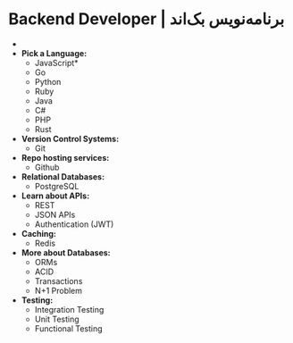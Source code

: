 # Backend Developer | برنامه‌نویس بک‌اند
- 
- **Pick a Language:**
	- JavaScript*
	- Go
	- Python
	- Ruby
	- Java
	- C#
	- PHP
	- Rust
- **Version Control Systems:**
	- Git
- **Repo hosting services:**
	- Github
- **Relational Databases:**
	- PostgreSQL
- **Learn about APIs:**
	- REST
	- JSON APIs
	- Authentication (JWT)
- **Caching:**
	- Redis
- **More about Databases:**
	- ORMs
	- ACID
	- Transactions
	- N+1 Problem
- **Testing:**
	- Integration Testing
	- Unit Testing
	- Functional Testing

